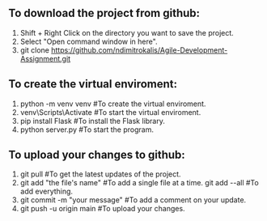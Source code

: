 ## To download the project from github:

1. Shift + Right Click on the directory you want to save the project.
2. Select "Open command window in here".
3. git clone https://github.com/ndimitrokalis/Agile-Development-Assignment.git

## To create the virtual enviroment:

1. python -m venv venv           #To create the virtual enviroment.
2. venv\Scripts\Activate         #To start the virtual enviroment.
3. pip install Flask             #To install the Flask library.
4. python server.py              #To start the program.

## To upload your changes to github:

1. git pull                      #To get the latest updates of the project.
2. git add "the file's name"     #To add a single file at a time.
   git add --all                 #To add everything.
3. git commit -m "your message"  #To add a comment on your update.
4. git push -u origin main       #To upload your changes.
